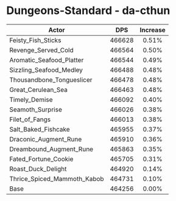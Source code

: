 # Dungeons-Standard - da-cthun
| Actor | DPS | Increase |
|---|:---:|:---:|
|Feisty_Fish_Sticks|466628|0.51%|
|Revenge_Served_Cold|466564|0.50%|
|Aromatic_Seafood_Platter|466544|0.49%|
|Sizzling_Seafood_Medley|466488|0.48%|
|Thousandbone_Tongueslicer|466478|0.48%|
|Great_Cerulean_Sea|466463|0.48%|
|Timely_Demise|466092|0.40%|
|Seamoth_Surprise|466026|0.38%|
|Filet_of_Fangs|466013|0.38%|
|Salt_Baked_Fishcake|465955|0.37%|
|Draconic_Augment_Rune|465910|0.36%|
|Dreambound_Augment_Rune|465863|0.35%|
|Fated_Fortune_Cookie|465705|0.31%|
|Roast_Duck_Delight|464920|0.14%|
|Thrice_Spiced_Mammoth_Kabob|464731|0.10%|
|Base|464256|0.00%|
